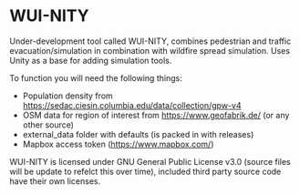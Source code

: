 # WUI-NITY

Under-development tool called WUI-NITY, combines pedestrian and traffic evacuation/simulation in combination with wildfire spread simulation.
Uses Unity as a base for adding simulation tools.

To function you will need the following things:
- Population density from https://sedac.ciesin.columbia.edu/data/collection/gpw-v4
- OSM data for region of interest from https://www.geofabrik.de/ (or any other source)
- external_data folder with defaults (is packed in with releases)
- Mapbox access token (https://www.mapbox.com/)

WUI-NITY is licensed under GNU General Public License v3.0 (source files will be update to refelct this over time), included third party source code have their own licenses.